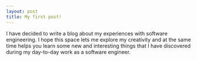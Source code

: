 ```yaml
---
layout: post
title: My first post!
---
```


I have decided to write a blog about my experiences with software engineering. I hope this space lets me explore my creativity and at the same time helps you learn some new and interesting things that I have discovered during my day-to-day work as a software engineer.
